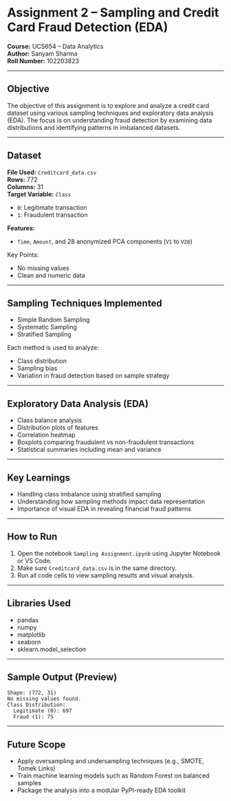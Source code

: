 
# Assignment 2 – Sampling and Credit Card Fraud Detection (EDA)

**Course:** UCS654 – Data Analytics  
**Author:** Sanyam Sharma  
**Roll Number:** 102203823  

---

## Objective

The objective of this assignment is to explore and analyze a credit card dataset using various sampling techniques and exploratory data analysis (EDA). The focus is on understanding fraud detection by examining data distributions and identifying patterns in imbalanced datasets.

---

## Dataset

**File Used:** `Creditcard_data.csv`  
**Rows:** 772  
**Columns:** 31  
**Target Variable:** `Class`  
- `0`: Legitimate transaction  
- `1`: Fraudulent transaction

**Features:**
- `Time`, `Amount`, and 28 anonymized PCA components (`V1` to `V28`)

Key Points:
- No missing values
- Clean and numeric data

---

## Sampling Techniques Implemented

- Simple Random Sampling  
- Systematic Sampling  
- Stratified Sampling  

Each method is used to analyze:
- Class distribution  
- Sampling bias  
- Variation in fraud detection based on sample strategy  

---

## Exploratory Data Analysis (EDA)

- Class balance analysis  
- Distribution plots of features  
- Correlation heatmap  
- Boxplots comparing fraudulent vs non-fraudulent transactions  
- Statistical summaries including mean and variance  

---

## Key Learnings

- Handling class imbalance using stratified sampling  
- Understanding how sampling methods impact data representation  
- Importance of visual EDA in revealing financial fraud patterns  

---

## How to Run

1. Open the notebook `Sampling Assignment.ipynb` using Jupyter Notebook or VS Code.  
2. Make sure `Creditcard_data.csv` is in the same directory.  
3. Run all code cells to view sampling results and visual analysis.

---

## Libraries Used

- pandas  
- numpy  
- matplotlib  
- seaborn  
- sklearn.model_selection  

---

## Sample Output (Preview)

```
Shape: (772, 31)
No missing values found.
Class Distribution:
  Legitimate (0): 697
  Fraud (1): 75
```

---

## Future Scope

- Apply oversampling and undersampling techniques (e.g., SMOTE, Tomek Links)  
- Train machine learning models such as Random Forest on balanced samples  
- Package the analysis into a modular PyPI-ready EDA toolkit  
